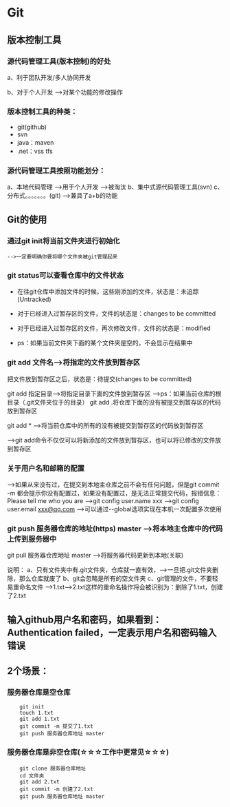 # Git
## 版本控制工具
### 源代码管理工具(版本控制)的好处
a、利于团队开发/多人协同开发

b、对于个人开发
    -->对某个功能的修改操作

### 版本控制工具的种类：
+ git(github)
+ svn
+ java：maven
+ .net：vss tfs

### 源代码管理工具按照功能划分：
a、本地代码管理        -->用于个人开发           -->被淘汰
b、集中式源代码管理工具(svn)
c、分布式。。。。。。。(git)       -->兼具了a+b的功能

## Git的使用
### 通过git init将当前文件夹进行初始化
    -->一定要明确你要将哪个文件夹被git管理起来

### git status可以查看仓库中的文件状态
+ 在往git仓库中添加文件的时候，这些刚添加的文件，状态是：未追踪(Untracked)
+ 对于已经进入过暂存区的文件，文件的状态是：changes to be committed
+ 对于已经进入过暂存区的文件，再次修改文件，文件的状态是：modified

+ ps：如果当前文件夹下面的某个文件夹是空的，不会显示在结果中


### git add 文件名-->将指定的文件放到暂存区
把文件放到暂存区之后，状态是：待提交(changes to be committed)

git add 指定目录-->将指定目录下面的文件放到暂存区
    -->ps：如果当前仓库的根目录（.git文件夹位于的目录） git add .将仓库下面的没有被提交到暂存区的代码放到暂存区

git add *   -->将当前仓库中的所有的没有被提交到暂存区的代码放到暂存区

-->git add命令不仅仅可以将新添加的文件放到暂存区，也可以将已修改的文件放到暂存区

### 关于用户名和邮箱的配置
-->如果从来没有过，在提交到本地主仓库之前不会有任何问题，但是git commit -m 都会提示你没有配置过，如果没有配置过，是无法正常提交代码，报错信息：Please tell me who you are
-->git config user.name xxx
-->git config user.email xxx@qq.com
    -->可以通过--global选项实现在本机一次配置多次使用

### git push 服务器仓库的地址(https) master   -->将本地主仓库中的代码上传到服务器中
git pull 服务器仓库地址 master -->将服务器代码更新到本地(关联)


说明：
a、只有文件夹中有.git文件夹，仓库就一直有效，-->一旦把.git文件夹删除，那么仓库就废了
b、git会忽略是所有的空文件夹
c、git管理的文件，不要轻易重命名文件
    -->1.txt-->2.txt这样的重命名操作将会被识别为：删除了1.txt，创建了2.txt


## 输入github用户名和密码，如果看到：Authentication failed，一定表示用户名和密码输入错误



## 2个场景：
### 服务器仓库是空仓库
```
    git init
    touch 1.txt
    git add 1.txt
    git commit -m 提交了1.txt
    git push 服务器仓库地址 master
```

### 服务器仓库是非空仓库(☆☆☆工作中更常见☆☆☆)
```
    git clone 服务器仓库地址
    cd 文件夹
    git add 2.txt
    git commit -m 创建了2.txt
    git push 服务器仓库地址 master
```